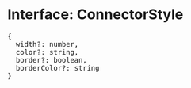 # Interface: ConnectorStyle

<pre>
{
  width?: number,
  color?: string,
  border?: boolean,
  borderColor?: string
}
</pre>
